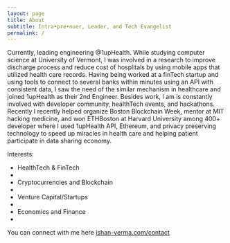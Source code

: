 ```yaml
---
layout: page
title: About
subtitle: Intra•pre•nuer, Leader, and Tech Evangelist
permalink: /
---
```

Currently, leading engineering @1upHealth. While studying computer science at University of Vermont, I was involved in a research to improve discharge process and reduce cost of hosplitals by using mobile apps that utilized health care records. Having being worked at a finTech startup and using tools to connect to several banks within minutes using an API with consistent data, I saw the need of the similar mechanism in healthcare and joined 1upHealth as their 2nd Engineer. Besides work, I am is constantly involved with developer community, healthTech events, and hackathons. Recently I recently helped organize Boston Blockchain Week, mentor at MIT hacking medicine, and won ETHBoston at Harvard University among 400+ developer where I used 1upHealth API, Ethereum, and privacy preserving technology to speed up miracles in health care and helping patient participate in data sharing economy. 

Interests:

- HealthTech & FinTech
-
- Cryptocurrencies and Blockchain 
-
- Venture Capital/Startups
-
- Economics and Finance
-

You can connect with me here [ishan-verma.com/contact](https://ishan-verma.com/contact)
